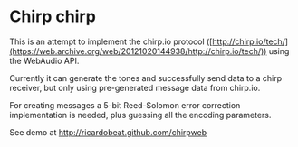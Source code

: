 Chirp chirp
===========

This is an attempt to implement the chirp.io protocol ([http://chirp.io/tech/](https://web.archive.org/web/20121020144938/http://chirp.io/tech/)) using the 
WebAudio API.

Currently it can generate the tones and successfully send data to a chirp receiver,
but only using pre-generated message data from chirp.io.

For creating messages a 5-bit Reed-Solomon error correction implementation is needed,
plus guessing all the encoding parameters.

See demo at http://ricardobeat.github.com/chirpweb
